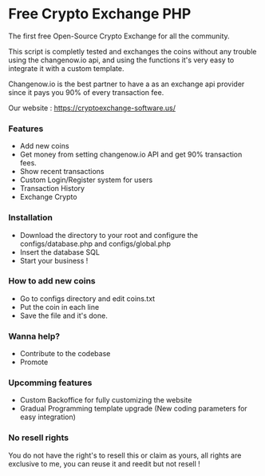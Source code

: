 # Free Crypto Exchange PHP
The first free Open-Source Crypto Exchange for all the community.

This script is completly tested and exchanges the coins without any trouble using the changenow.io api, and using the functions it's very easy to integrate it with a custom template.

Changenow.io is the best partner to have a as an exchange api provider since it pays you 90% of every transaction fee.

Our website : https://cryptoexchange-software.us/

### Features
 - Add new coins
 - Get money from setting changenow.io API and get 90% transaction fees.
 - Show recent transactions
 - Custom Login/Register system for users
 - Transaction History
 - Exchange Crypto


### Installation

- Download the directory to your root and configure the configs/database.php and configs/global.php
- Insert the database SQL 
- Start your business !


### How to add new coins

- Go to configs directory and edit coins.txt
- Put the coin in each line
- Save the file and it's done.

### Wanna help? 

 - Contribute to the codebase
 - Promote 
 
 ### Upcomming features
 
 - Custom Backoffice for fully customizing the website
 - Gradual Programming template upgrade (New coding parameters for easy integration)
 
 ### No resell rights
 
 You do not have the right's to resell this or claim as yours, all rights are exclusive to me, you can reuse it and reedit but not resell !

